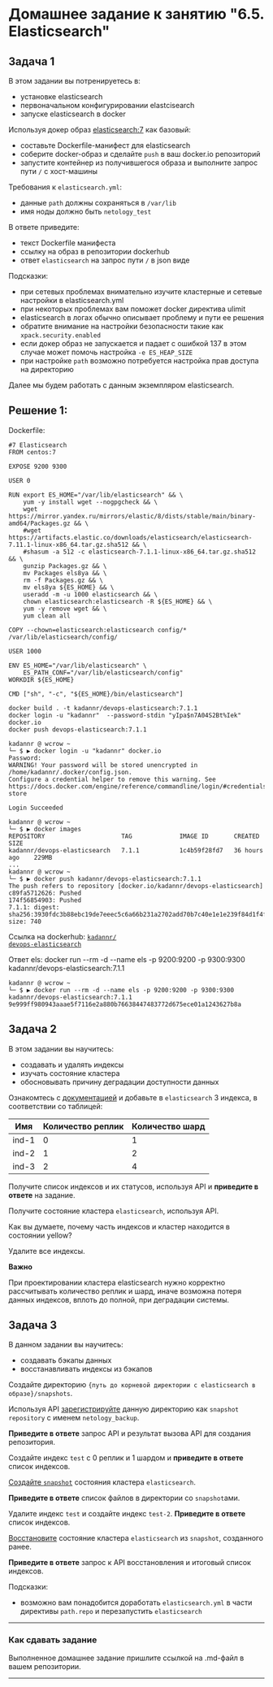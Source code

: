 # Домашнее задание к занятию "6.5. Elasticsearch"

## Задача 1

В этом задании вы потренируетесь в:
- установке elasticsearch
- первоначальном конфигурировании elastcisearch
- запуске elasticsearch в docker

Используя докер образ [elasticsearch:7](https://hub.docker.com/_/elasticsearch) как базовый:

- составьте Dockerfile-манифест для elasticsearch
- соберите docker-образ и сделайте `push` в ваш docker.io репозиторий
- запустите контейнер из получившегося образа и выполните запрос пути `/` c хост-машины

Требования к `elasticsearch.yml`:
- данные `path` должны сохраняться в `/var/lib` 
- имя ноды должно быть `netology_test`

В ответе приведите:
- текст Dockerfile манифеста
- ссылку на образ в репозитории dockerhub
- ответ `elasticsearch` на запрос пути `/` в json виде

Подсказки:
- при сетевых проблемах внимательно изучите кластерные и сетевые настройки в elasticsearch.yml
- при некоторых проблемах вам поможет docker директива ulimit
- elasticsearch в логах обычно описывает проблему и пути ее решения
- обратите внимание на настройки безопасности такие как `xpack.security.enabled` 
- если докер образ не запускается и падает с ошибкой 137 в этом случае может помочь настройка `-e ES_HEAP_SIZE`
- при настройке `path` возможно потребуется настройка прав доступа на директорию

Далее мы будем работать с данным экземпляром elasticsearch.

## Решение 1:
Dockerfile:
```
#7 Elasticsearch
FROM centos:7

EXPOSE 9200 9300

USER 0

RUN export ES_HOME="/var/lib/elasticsearch" && \
    yum -y install wget --nogpgcheck && \
    wget https://mirror.yandex.ru/mirrors/elastic/8/dists/stable/main/binary-amd64/Packages.gz && \
    #wget https://artifacts.elastic.co/downloads/elasticsearch/elasticsearch-7.11.1-linux-x86_64.tar.gz.sha512 && \
    #shasum -a 512 -c elasticsearch-7.1.1-linux-x86_64.tar.gz.sha512 && \
    gunzip Packages.gz && \
    mv Packages els8ya && \
    rm -f Packages.gz && \
    mv els8ya ${ES_HOME} && \
    useradd -m -u 1000 elasticsearch && \
    chown elasticsearch:elasticsearch -R ${ES_HOME} && \
    yum -y remove wget && \
    yum clean all

COPY --chown=elasticsearch:elasticsearch config/* /var/lib/elasticsearch/config/

USER 1000

ENV ES_HOME="/var/lib/elasticsearch" \
    ES_PATH_CONF="/var/lib/elasticsearch/config"
WORKDIR ${ES_HOME}

CMD ["sh", "-c", "${ES_HOME}/bin/elasticsearch"]
```
```
docker build . -t kadannr/devops-elasticsearch:7.1.1
docker login -u "kadannr"  --password-stdin "yIpa$n7A04S2Bt%Iek" docker.io
docker push devops-elasticsearch:7.1.1
```
```
kadannr @ wcrow ~
└─ $ ▶ docker login -u "kadannr" docker.io
Password:
WARNING! Your password will be stored unencrypted in /home/kadannr/.docker/config.json.
Configure a credential helper to remove this warning. See
https://docs.docker.com/engine/reference/commandline/login/#credentials-store

Login Succeeded
```
```
kadannr @ wcrow ~
└─ $ ▶ docker images
REPOSITORY                     TAG             IMAGE ID       CREATED         SIZE
kadannr/devops-elasticsearch   7.1.1           1c4b59f28fd7   36 hours ago    229MB
...
kadannr @ wcrow ~
└─ $ ▶ docker push kadannr/devops-elasticsearch:7.1.1
The push refers to repository [docker.io/kadannr/devops-elasticsearch]
c89fa5712626: Pushed
174f56854903: Pushed
7.1.1: digest: sha256:3930fdc3b88ebc19de7eeec5c6a66b231a2702add70b7c40e1e1e239f84d1f4f size: 740
```
Ссылка на dockerhub: <code>[kadannr/
devops-elasticsearch](https://hub.docker.com/layers/265394865/kadannr/devops-elasticsearch/7.1.1/images/sha256-3930fdc3b88ebc19de7eeec5c6a66b231a2702add70b7c40e1e1e239f84d1f4f?context=repo) </code>

Ответ els:
docker run --rm -d --name els -p 9200:9200 -p 9300:9300 kadannr/devops-elasticsearch:7.1.1
```
kadannr @ wcrow ~
└─ $ ▶ docker run --rm -d --name els -p 9200:9200 -p 9300:9300 kadannr/devops-elasticsearch:7.1.1
9e999ff980943aaae5f7116e2a880b76638447483772d675ece01a1243627b8a
```
## Задача 2

В этом задании вы научитесь:
- создавать и удалять индексы
- изучать состояние кластера
- обосновывать причину деградации доступности данных

Ознакомтесь с [документацией](https://www.elastic.co/guide/en/elasticsearch/reference/current/indices-create-index.html) 
и добавьте в `elasticsearch` 3 индекса, в соответствии со таблицей:

| Имя | Количество реплик | Количество шард |
|-----|-------------------|-----------------|
| ind-1| 0 | 1 |
| ind-2 | 1 | 2 |
| ind-3 | 2 | 4 |

Получите список индексов и их статусов, используя API и **приведите в ответе** на задание.

Получите состояние кластера `elasticsearch`, используя API.

Как вы думаете, почему часть индексов и кластер находится в состоянии yellow?

Удалите все индексы.

**Важно**

При проектировании кластера elasticsearch нужно корректно рассчитывать количество реплик и шард,
иначе возможна потеря данных индексов, вплоть до полной, при деградации системы.

## Задача 3

В данном задании вы научитесь:
- создавать бэкапы данных
- восстанавливать индексы из бэкапов

Создайте директорию `{путь до корневой директории с elasticsearch в образе}/snapshots`.

Используя API [зарегистрируйте](https://www.elastic.co/guide/en/elasticsearch/reference/current/snapshots-register-repository.html#snapshots-register-repository) 
данную директорию как `snapshot repository` c именем `netology_backup`.

**Приведите в ответе** запрос API и результат вызова API для создания репозитория.

Создайте индекс `test` с 0 реплик и 1 шардом и **приведите в ответе** список индексов.

[Создайте `snapshot`](https://www.elastic.co/guide/en/elasticsearch/reference/current/snapshots-take-snapshot.html) 
состояния кластера `elasticsearch`.

**Приведите в ответе** список файлов в директории со `snapshot`ами.

Удалите индекс `test` и создайте индекс `test-2`. **Приведите в ответе** список индексов.

[Восстановите](https://www.elastic.co/guide/en/elasticsearch/reference/current/snapshots-restore-snapshot.html) состояние
кластера `elasticsearch` из `snapshot`, созданного ранее. 

**Приведите в ответе** запрос к API восстановления и итоговый список индексов.

Подсказки:
- возможно вам понадобится доработать `elasticsearch.yml` в части директивы `path.repo` и перезапустить `elasticsearch`

---

### Как cдавать задание

Выполненное домашнее задание пришлите ссылкой на .md-файл в вашем репозитории.

---

